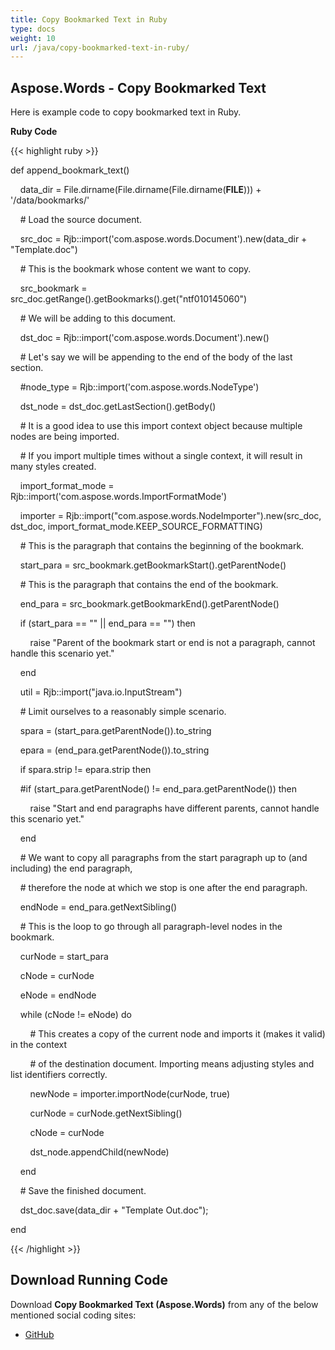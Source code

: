 ```yaml
---
title: Copy Bookmarked Text in Ruby
type: docs
weight: 10
url: /java/copy-bookmarked-text-in-ruby/
---
```


## **Aspose.Words - Copy Bookmarked Text**
Here is example code to copy bookmarked text in Ruby.

**Ruby Code**

{{< highlight ruby >}}

 def append_bookmark_text()

    data_dir = File.dirname(File.dirname(File.dirname(__FILE__))) + '/data/bookmarks/'



    # Load the source document.

    src_doc = Rjb::import('com.aspose.words.Document').new(data_dir + "Template.doc")

    # This is the bookmark whose content we want to copy.

    src_bookmark = src_doc.getRange().getBookmarks().get("ntf010145060")

    # We will be adding to this document.

    dst_doc = Rjb::import('com.aspose.words.Document').new()



    # Let's say we will be appending to the end of the body of the last section.

    #node_type = Rjb::import('com.aspose.words.NodeType')

    dst_node = dst_doc.getLastSection().getBody()

    # It is a good idea to use this import context object because multiple nodes are being imported.

    # If you import multiple times without a single context, it will result in many styles created.

    import_format_mode = Rjb::import('com.aspose.words.ImportFormatMode')

    importer = Rjb::import("com.aspose.words.NodeImporter").new(src_doc, dst_doc, import_format_mode.KEEP_SOURCE_FORMATTING)

    # This is the paragraph that contains the beginning of the bookmark.

    start_para = src_bookmark.getBookmarkStart().getParentNode()



    # This is the paragraph that contains the end of the bookmark.

    end_para = src_bookmark.getBookmarkEnd().getParentNode()

    if (start_para == "" || end_para == "") then

        raise "Parent of the bookmark start or end is not a paragraph, cannot handle this scenario yet."

    end

    util = Rjb::import("java.io.InputStream")

    # Limit ourselves to a reasonably simple scenario.

    spara = (start_para.getParentNode()).to_string

    epara = (end_para.getParentNode()).to_string



    if spara.strip != epara.strip then

    #if (start_para.getParentNode() != end_para.getParentNode()) then

        raise "Start and end paragraphs have different parents, cannot handle this scenario yet."

    end



    # We want to copy all paragraphs from the start paragraph up to (and including) the end paragraph,

    # therefore the node at which we stop is one after the end paragraph.

    endNode = end_para.getNextSibling()



    # This is the loop to go through all paragraph-level nodes in the bookmark.

    curNode = start_para

    cNode = curNode

    eNode = endNode



    while (cNode != eNode) do

        # This creates a copy of the current node and imports it (makes it valid) in the context

        # of the destination document. Importing means adjusting styles and list identifiers correctly.

        newNode = importer.importNode(curNode, true)

        curNode = curNode.getNextSibling()

        cNode = curNode

        dst_node.appendChild(newNode)

    end

    # Save the finished document.

    dst_doc.save(data_dir + "Template Out.doc");

end

{{< /highlight >}}
## **Download Running Code**
Download **Copy Bookmarked Text (Aspose.Words)** from any of the below mentioned social coding sites:

- [GitHub](https://github.com/aspose-words/Aspose.Words-for-Java/blob/master/Plugins/Aspose_Words_Java_for_Ruby/lib/asposewordsjavaforruby/bookmarks.rb)
